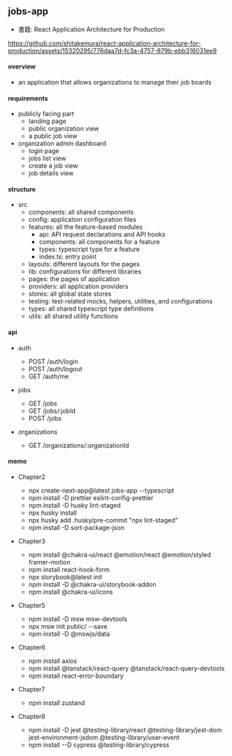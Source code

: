 ## jobs-app

- 書籍: React Application Architecture for Production

https://github.com/shitakemura/react-application-architecture-for-production/assets/15320295/776daa7d-fc3a-4757-879b-ebb316031ee9

#### overview

- an application that allows organizations to manage their job boards

#### requirements

- publicly facing part
  - landing page
  - public organization view
  - a public job view
- organization admin dashboard
  - login page
  - jobs list view
  - create a job view
  - job details view

#### structure

- src
  - components: all shared components
  - config: application configuration files
  - features: all the feature-based modules
    - api: API request declarations and API hooks
    - components: all components for a feature
    - types: typescript type for a feature
    - index.ts: entry point
  - layouts: different layouts for the pages
  - lib: configurations for different libraries
  - pages: the pages of application
  - providers: all application providers
  - stores: all global state stores
  - testing: test-related mocks, helpers, utilities, and configurations
  - types: all shared typescript type definitions
  - utils: all shared utility functions

#### api

- auth

  - POST /auth/login
  - POST /auth/logout
  - GET /auth/me

- jobs

  - GET /jobs
  - GET /jobs/:jobId
  - POST /jobs

- organizations
  - GET /organizations/:organizationId

#### memo

- Chapter2

  - npx create-next-app@latest jobs-app --typescript
  - npm install -D prettier eslint-config-prettier
  - npm install -D husky lint-staged
  - npx husky install
  - npx husky add .husky/pre-commit "npx lint-staged"
  - npm install -D sort-package-json

- Chapter3

  - npm install @chakra-ui/react @emotion/react @emotion/styled framer-motion
  - npm install react-hook-form
  - npx storybook@latest init
  - npm install -D @chakra-ui/storybook-addon
  - npm install @chakra-ui/icons

- Chapter5

  - npm install -D msw msw-devtools
  - npx msw init public/ --save
  - npm install -D @mswjs/data

- Chapter6

  - npm install axios
  - npm install @tanstack/react-query @tanstack/react-query-devtools
  - npm install react-error-boundary

- Chapter7

  - npm install zustand

- Chapter8

  - npm install -D jest @testing-library/react @testing-library/jest-dom jest-environment-jsdom @testing-library/user-event
  - npm install --D cypress @testing-library/cypress
